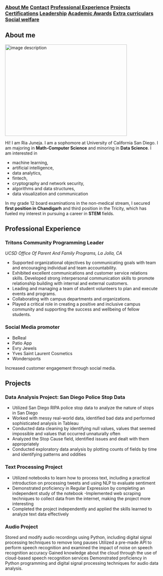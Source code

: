 ### [About Me](#about-me) [Contact](#contact) [Professional Experience](#prof) [Projects](#projects) [Certifications](#certfifications) [Leadership](#leadership) [Academic Awards](#awards) [Extra curriculars](#EC) [Social welfare](#sw) 


## About me <a id="about-me"></a> 


<img src="./downloads/riajuneja.jpg" alt="image description" width="400" height="300">

Hi! I am Ria Juneja. I am a sophomore at University of California San Diego. I am majoring in **Math-Computer Science** and minoring in **Data Science**. I am interested in 
- machine learning, 
- artificial intelligence, 
- data analytics, 
- fintech, 
- cryptography and network security, 
- algorithms and data structures,  
- data visualization and communication

In my grade 12 board examinations in the non-medical stream, I secured **first position in Chandigarh** and third position in the Tricity, which has fueled my interest in pursuing a career in **STEM** fields.


## Professional Experience

### Tritons Community Programming Leader
_UCSD Office Of Parent And Family Programs, La Jolla, CA_


- Supported organizational objectives by communicating goals with team and encouraging individual and team accountability.
- Exhibited excellent communications and customer service relations skills. Developed strong interpersonal communication skills to promote relationship building with internal and external customers.
- Leading and managing a team of student volunteers to plan and execute events and programs.
- Collaborating with campus departments and organizations.
- Played a critical role in creating a positive and inclusive campus community and supporting the success and wellbeing of fellow students.


### Social Media promoter
- BeReal
- Patio App
- Evry Jewels
- Yves Saint Laurent Cosmetics
- Wondersports

Increased customer engagement through social media.


## Projects

### Data Analysis Project: San Diego Police Stop Data

- Utilized San Diego RIPA police stop data to analyze the nature of stops in San Diego
- Worked with messy real-world data, identified bad data and performed sophisticated analysis in Tableau
- Conducted data cleaning by identifying null values, values that seemed impossible and values that occurred unnaturally often
- Analyzed the Stop Cause field, identified issues and dealt with them appropriately
- Conducted exploratory data analysis by plotting counts of fields by time and identifying patterns and oddities

### Text Processing Project

- Utilized notebooks to learn how to process text, including a practical introduction on processing tweets and using NLP to evaluate sentiment
- Demonstrated proficiency in Regular Expression by completing an independent study of the notebook
-Implemented web scraping techniques to collect data from the internet, making the project more interesting
- Completed the project independently and applied the skills learned to analyze text data effectively

### Audio Project

Stored and modify audio recordings using Python, including digital signal processing techniques to remove long pauses
Utilized a pre-made API to perform speech recognition and examined the impact of noise on speech recognition accuracy
Gained knowledge about the cloud through the use of cloud-based speech recognition services
Demonstrated proficiency in Python programming and digital signal processing techniques for audio data analysis.




